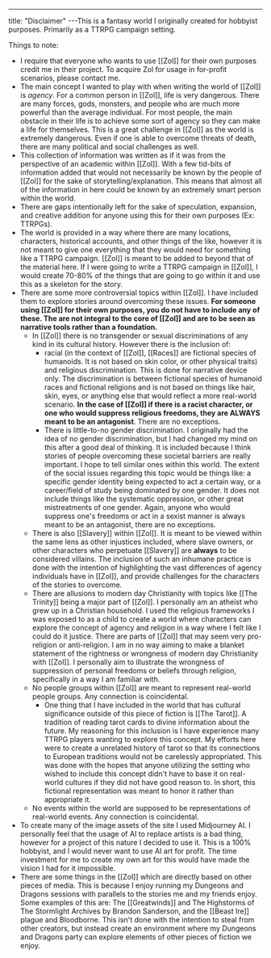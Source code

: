 ---
title: "Disclaimer"
---This is a fantasy world I originally created for hobbyist purposes. Primarily as a TTRPG campaign setting.

Things to note:
- I require that everyone who wants to use [[Zol]] for their own purposes credit me in their project. To acquire Zol for usage in for-profit scenarios, please contact me.
- The main concept I wanted to play with when writing the world of [[Zol]] is *agency*. For a common person in [[Zol]], life is very dangerous. There are many forces, gods, monsters, and people who are much more powerful than the average individual. For most people, the main obstacle in their life is to achieve some sort of agency so they can make a life for themselves. This is a great challenge in [[Zol]] as the world is extremely dangerous. Even if one is able to overcome threats of death, there are many political and social challenges as well.
- This collection of information was written as if it was from the perspective of an academic within [[Zol]]. With a few tid-bits of information added that would not necessarily be known by the people of [[Zol]] for the sake of storytelling/explanation. This means that almost all of the information in here could be known by an extremely smart person within the world.
- There are gaps intentionally left for the sake of speculation, expansion, and creative addition for anyone using this for their own purposes (Ex: TTRPGs).
- The world is provided in a way where there are many locations, characters, historical accounts, and other things of the like, however it is not meant to give one everything that they would need for something like a TTRPG campaign. [[Zol]] is meant to be added to beyond that of the material here. If I were going to write a TTRPG campaign in [[Zol]], I would create 70-80% of the things that are going to go within it and use this as a skeleton for the story.
- There are some more controversial topics within [[Zol]]. I have included them to explore stories around overcoming these issues. **For someone using [[Zol]] for their own purposes, you do not have to include any of these. The are not integral to the core of [[Zol]] and are to be seen as narrative tools rather than a foundation.**
	- In [[Zol]] there is no transgender or sexual discriminations of any kind in its cultural history. However there is the inclusion of:
		- racial (in the context of [[Zol]], [[Races]] are fictional species of humanoids. It is not based on skin color, or other physical traits) and religious discrimination. This is done for narrative device only. The discrimination is between fictional species of humanoid races and fictional religions and is not based on things like hair, skin, eyes, or anything else that would reflect a more real-world scenario. **In the case of [[Zol]] if there is a racist character, or one who would suppress religious freedoms, they are ALWAYS meant to be an antagonist**. There are no exceptions. 
		- There is little-to-no gender discrimination. I originally had the idea of no gender discrimination, but I had changed my mind on this after a good deal of thinking. It is included because I think stories of people overcoming these societal barriers are really important. I hope to tell similar ones within this world. The extent of the social issues regarding this topic would be things like: a specific gender identity being expected to act a certain way, or a career/field of study being dominated by one gender. It does not include things like the systematic oppression, or other great mistreatments of one gender. Again, anyone who would suppress one's freedoms or act in a sexist manner is always meant to be an antagonist, there are no exceptions.
	- There is also [[Slavery]] within [[Zol]]. It is meant to be viewed within the same lens as other injustices included, where slave owners, or other characters who perpetuate [[Slavery]] are **always** to be considered villains. The inclusion of such an inhumane practice is done with the intention of highlighting the vast differences of agency individuals have in [[Zol]], and provide challenges for the characters of the stories to overcome.
	- There are allusions to modern day Christianity with topics like [[The Trinity]] being a major part of [[Zol]]. I personally am an atheist who grew up in a Christian household. I used the religious frameworks I was exposed to as a child to create a world where characters can explore the concept of agency and religion in a way where I felt like I could do it justice. There are parts of [[Zol]] that may seem very pro-religion or anti-religion. I am in no way aiming to make a blanket statement of the rightness or wrongness of modern day Christianity with [[Zol]]. I personally aim to illustrate the wrongness of suppression of personal freedoms or beliefs through religion, specifically in a way I am familiar with.
	- No people groups within [[Zol]] are meant to represent real-world people groups. Any connection is coincidental.
		- One thing that I have included in the world that has cultural significance outside of this piece of fiction is [[The Tarot]]. A tradition of reading tarot cards to divine information about the future. My reasoning for this inclusion is I have experience many TTRPG players wanting to explore this concept. My efforts here were to create a unrelated history of tarot so that its connections to European traditions would not be carelessly appropriated. This was done with the hopes that anyone utilizing the setting who wished to include this concept didn't have to base it on real-world cultures if they did not have good reason to. In short, this fictional representation was meant to honor it rather than appropriate it.
	- No events within the world are supposed to be representations of real-world events. Any connection is coincidental.
- To create many of the image assets of the site I used Midjourney AI. I personally feel that the usage of AI to replace artists is a bad thing, however for a project of this nature I decided to use it. This is a 100% hobbyist, and I would never want to use AI art for profit. The time investment for me to create my own art for this would have made the vision I had for it impossible.
- There are some things in the [[Zol]] which are directly based on other pieces of media. This is because I enjoy running my Dungeons and Dragons sessions with parallels to the stories me and my friends enjoy. Some examples of this are: The [[Greatwinds]] and The Highstorms of The Stormlight Archives by Brandon Sanderson, and the [[Beast Ire]] plague and Bloodborne. This isn't done with the intention to steal from other creators, but instead create an environment where my Dungeons and Dragons party can explore elements of other pieces of fiction we enjoy.